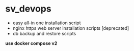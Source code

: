 # sv_devops

- easy all-in one installation script
- nginx https web server installation scripts [deprecated]
- db backup and restore scripts

**use docker compose v2**
